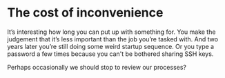 # The cost of inconvenience

It’s interesting how long you can put up with something for. You make the judgement that it’s less important than the job you’re tasked with. And two years later you’re still doing some weird startup sequence. Or you type a password a few times because you can't be bothered sharing SSH keys.

Perhaps occasionally we should stop to review our processes?
